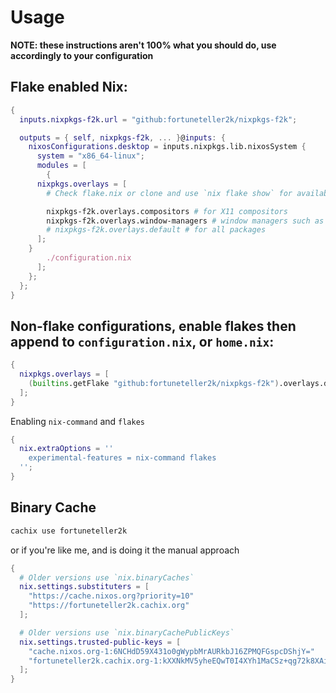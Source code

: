 # Usage

**NOTE: these instructions aren't 100% what you should do, use accordingly to your configuration**

## Flake enabled Nix:

```nix
{
  inputs.nixpkgs-f2k.url = "github:fortuneteller2k/nixpkgs-f2k";

  outputs = { self, nixpkgs-f2k, ... }@inputs: {
    nixosConfigurations.desktop = inputs.nixpkgs.lib.nixosSystem {
      system = "x86_64-linux";
      modules = [
        {
	  nixpkgs.overlays = [
	    # Check flake.nix or clone and use `nix flake show` for available subsets of overlays

	    nixpkgs-f2k.overlays.compositors # for X11 compositors
	    nixpkgs-f2k.overlays.window-managers # window managers such as awesome or river
	    # nixpkgs-f2k.overlays.default # for all packages
	  ];
	}
        ./configuration.nix
      ];
    };
  };
}
```

## Non-flake configurations, enable flakes then append to `configuration.nix`, or `home.nix`:
```nix
{
  nixpkgs.overlays = [
    (builtins.getFlake "github:fortuneteller2k/nixpkgs-f2k").overlays.default
  ];
}
```

Enabling `nix-command` and `flakes`

```nix
{
  nix.extraOptions = ''
    experimental-features = nix-command flakes
  '';
}
```

## Binary Cache

```sh
cachix use fortuneteller2k
```

or if you're like me, and is doing it the manual approach

```nix
{
  # Older versions use `nix.binaryCaches`
  nix.settings.substituters = [
    "https://cache.nixos.org?priority=10"
    "https://fortuneteller2k.cachix.org"
  ];

  # Older versions use `nix.binaryCachePublicKeys`
  nix.settings.trusted-public-keys = [
    "cache.nixos.org-1:6NCHdD59X431o0gWypbMrAURkbJ16ZPMQFGspcDShjY="
    "fortuneteller2k.cachix.org-1:kXXNkMV5yheEQwT0I4XYh1MaCSz+qg72k8XAi2PthJI="
  ];
}
```
